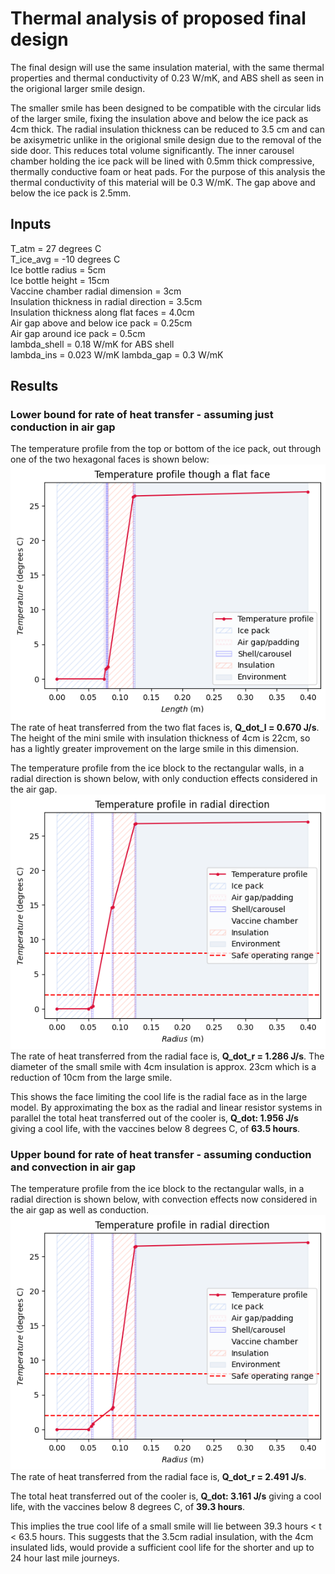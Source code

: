 # Thermal analysis of proposed final design

The final design will use the same insulation material, with the same thermal properties and thermal conductivity of 0.23 W/mK, and ABS shell as seen in the origional larger smile design.

The smaller smile has been designed to be compatible with the circular lids of the larger smile, fixing the insulation above and below the ice pack as 4cm thick. The radial insulation thickness can be reduced to 3.5 cm and can be axisymetric unlike in the origional smile design due to the removal of the side door. This reduces total volume significantly. The inner carousel chamber holding the ice pack will be lined with 0.5mm thick compressive, thermally conductive foam or heat pads. For the purpose of this analysis the thermal conductivity of this material will be 0.3 W/mK. The gap above and below the ice pack is 2.5mm.

## Inputs
T_atm = 27 degrees C <br>
T_ice_avg = -10 degrees C <br>
Ice bottle radius = 5cm <br>
Ice bottle height = 15cm <br>
Vaccine chamber radial dimension = 3cm <br>
Insulation thickness in radial direction = 3.5cm <br>
Insulation thickness along flat faces = 4.0cm <br>
Air gap above and below ice pack = 0.25cm <br>
Air gap around ice pack = 0.5cm <br>
lambda_shell = 0.18 W/mK for ABS shell <br>
lambda_ins = 0.023  W/mK
lambda_gap = 0.3 W/mK

## Results
### Lower bound for rate of heat transfer - assuming just conduction in air gap

The temperature profile from the top or bottom of the ice pack, out through one of the two hexagonal faces is shown below:
<br><img src="Photos/final_lin.png" alt="Temperature profile through thickness of mini smile" width="600"/>
<br>The rate of heat transferred from the two flat faces is, **Q_dot_l = 0.670 J/s**.
The height of the mini smile with insulation thickness of 4cm is 22cm, so has a lightly greater improvement on the large smile in this dimension.

The temperature profile from the ice block to the rectangular walls, in a radial direction is shown below, with only conduction effects considered in the air gap.
<br><img src="Photos/final_LB.png" alt="Temperature profile through radial walls" width="600"/>
<br>The rate of heat transferred from the radial face is, **Q_dot_r = 1.286 J/s**.
The diameter of the small smile with 4cm insulation is approx. 23cm which is a reduction of 10cm from the large smile.

This shows the face limiting the cool life is the radial face as in the large model.
By approximating the box as the radial and linear resistor systems in parallel the total heat transferred out of the cooler is,
**Q_dot: 1.956 J/s** giving a cool life, with the vaccines below 8 degrees C, of **63.5 hours**.

### Upper bound for rate of heat transfer - assuming conduction and convection in air gap

The temperature profile from the ice block to the rectangular walls, in a radial direction is shown below, with convection effects now considered in the air gap as well as conduction.
<br><img src="Photos/final_UB.png" alt="Temperature profile through radial walls" width="600"/>
<br>The rate of heat transferred from the radial face is, **Q_dot_r = 2.491 J/s**.

The total heat transferred out of the cooler is, **Q_dot: 3.161 J/s** giving a cool life, with the vaccines below 8 degrees C, of **39.3 hours**.

This implies the true cool life of a small smile will lie between 39.3 hours < t < 63.5 hours. This suggests that the 3.5cm radial insulation, with the 4cm insulated lids, would provide a sufficient cool life for the shorter and up to 24 hour last mile journeys.




